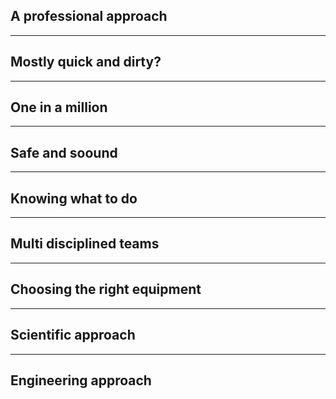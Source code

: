 ## A professional approach

---
## Mostly quick and dirty?

---
## One in a million

---
## Safe and soound

---
## Knowing what to do

---
## Multi disciplined teams

---
## Choosing the right equipment

---
## Scientific approach

---
## Engineering approach
